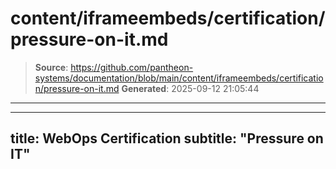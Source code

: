 # content/iframeembeds/certification/pressure-on-it.md

> **Source**: https://github.com/pantheon-systems/documentation/blob/main/content/iframeembeds/certification/pressure-on-it.md
> **Generated**: 2025-09-12 21:05:44

---

---
title: WebOps Certification
subtitle: "Pressure on IT"
---

<Partial file="certification-guide/pressure-on-it.md" />
